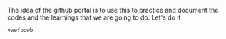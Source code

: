 The idea of the github portal is to use this to practice and document the codes and the learnings that we are going to do. Let's do it

```
vwefbowb
```
